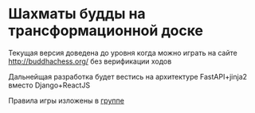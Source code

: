 # Шахматы будды на трансформационной доске

Текущая версия доведена до уровня когда можно играть на сайте http://buddhachess.org/ без верификации ходов

Дальнейщая разработка будет вестись на архитектуре FastAPI+jinja2 вместо Django+ReactJS

Правила игры изложены в [группе](https://www.facebook.com/groups/255866512768044)
